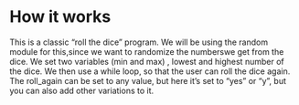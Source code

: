 # How it works

This is a classic “roll the dice” program.
We will be using the random module for this,since we want to randomize the numberswe get from the dice.
We set two variables (min and max) , lowest and highest number of the dice.
We then use a while loop, so that the user can roll the dice again.
The roll_again can be set to any value, but here it’s set to “yes” or “y”,
but you can also add other variations to it.
